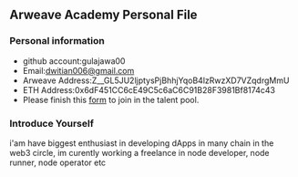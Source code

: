 ## Arweave Academy Personal File

### Personal information

- github account:gulajawa00
- Email:dwitian006@gmail.com
- Arweave Address:Z__GL5JU2ljptysPjBhhjYqoB4lzRwzXD7VZqdrgMmU
- ETH Address:0x6dF451CC6cE49C5c6aC6C91B28F3981Bf8174c43
- Please finish this [form](https://docs.google.com/forms/d/e/1FAIpQLSfWA5fIIcBgmRppm3jNz5vmf9Mai_QMVil-2pO4r7YKn_Zhtw/viewform?usp=sf_link) to join in the talent pool.

### Introduce Yourself
i'am have biggest enthusiast in developing dApps in many chain in the web3 circle, im curently working a freelance in node developer, node runner, node operator etc
